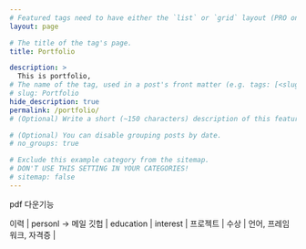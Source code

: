 ```yaml
---
# Featured tags need to have either the `list` or `grid` layout (PRO only).
layout: page

# The title of the tag's page.
title: Portfolio

description: >
  This is portfolio,
# The name of the tag, used in a post's front matter (e.g. tags: [<slug>]).
# slug: Portfolio
hide_description: true
permalink: /portfolio/
# (Optional) Write a short (~150 characters) description of this featured tag.

# (Optional) You can disable grouping posts by date.
# no_groups: true

# Exclude this example category from the sitemap.
# DON'T USE THIS SETTING IN YOUR CATEGORIES!
# sitemap: false
---
```


pdf 다운기능

이력 |
personl -> 메일 깃헙 |
education |
interest |
프로젝트 |
수상 |
언어, 프레임워크, 자격증 |
